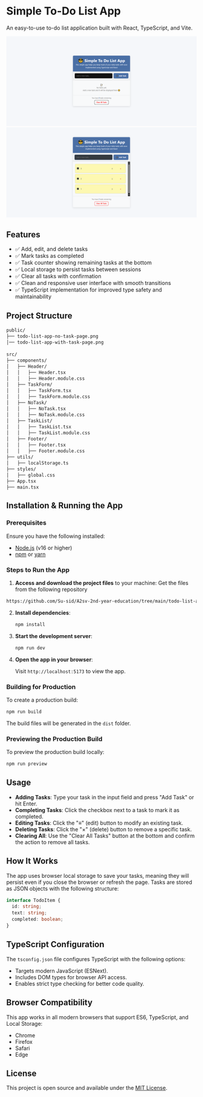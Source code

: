 # Simple To-Do List App

An easy-to-use to-do list application built with React, TypeScript, and Vite.

![Simple To-Do List App](public/todo-list-app-no-task-page.png)
![Simple To-Do List App](public/todo-list-app-with-task-page.png)

## Features

- ✅ Add, edit, and delete tasks
- ✅ Mark tasks as completed
- ✅ Task counter showing remaining tasks at the bottom
- ✅ Local storage to persist tasks between sessions
- ✅ Clear all tasks with confirmation
- ✅ Clean and responsive user interface with smooth transitions
- ✅ TypeScript implementation for improved type safety and maintainability

## Project Structure

```
public/
├── todo-list-app-no-task-page.png
│── todo-list-app-with-task-page.png

src/
├── components/
│   ├── Header/
│   │   ├── Header.tsx
│   │   ├── Header.module.css
│   ├── TaskForm/
│   │   ├── TaskForm.tsx
│   │   ├── TaskForm.module.css
│   ├── NoTask/
│   │   ├── NoTask.tsx
│   │   ├── NoTask.module.css
│   ├── TaskList/
│   │   ├── TaskList.tsx
│   │   ├── TaskList.module.css
│   ├── Footer/
│   │   ├── Footer.tsx
│   │   ├── Footer.module.css
├── utils/
│   ├── localStorage.ts
├── styles/
│   ├── global.css
├── App.tsx
├── main.tsx
```

## Installation & Running the App

### Prerequisites

Ensure you have the following installed:

- [Node.js](https://nodejs.org/) (v16 or higher)
- [npm](https://www.npmjs.com/) or [yarn](https://yarnpkg.com/)

### Steps to Run the App

1. **Access and download the project files** to your machine:
   Get the files from the following repository

  ```bash
  https://github.com/Su-sid/A2sv-2nd-year-education/tree/main/todo-list-app-react-tsx

  ```

2. **Install dependencies**:

   ```bash
   npm install
   ```

3. **Start the development server**:

   ```bash
   npm run dev
   ```

4. **Open the app in your browser**:

   Visit `http://localhost:5173` to view the app.

### Building for Production

To create a production build:

```bash
npm run build
```

The build files will be generated in the `dist` folder.

### Previewing the Production Build

To preview the production build locally:

```bash
npm run preview
```

## Usage 

- **Adding Tasks**: Type your task in the input field and press "Add Task" or hit Enter.
- **Completing Tasks**: Click the checkbox next to a task to mark it as completed.
- **Editing Tasks**: Click the "≡" (edit) button to modify an existing task.
- **Deleting Tasks**: Click the "×" (delete) button to remove a specific task.
- **Clearing All**: Use the "Clear All Tasks" button at the bottom and confirm the action to remove all tasks.

## How It Works

The app uses browser local storage to save your tasks, meaning they will persist even if you close the browser or refresh the page. Tasks are stored as JSON objects with the following structure:

```typescript
interface TodoItem {
  id: string;
  text: string;
  completed: boolean;
}
```

## TypeScript Configuration

The `tsconfig.json` file configures TypeScript with the following options:

- Targets modern JavaScript (ESNext).
- Includes DOM types for browser API access.
- Enables strict type checking for better code quality.

## Browser Compatibility

This app works in all modern browsers that support ES6, TypeScript, and Local Storage:

- Chrome
- Firefox
- Safari
- Edge

## License

This project is open source and available under the [MIT License](LICENSE).
